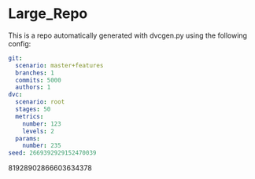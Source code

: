 
Large_Repo
===

This is a repo automatically generated with dvcgen.py using the following config:

```yaml
git:
  scenario: master+features
  branches: 1
  commits: 5000
  authors: 1
dvc:
  scenario: root
  stages: 50
  metrics:
    number: 123
    levels: 2
  params:
    number: 235
seed: 2669392929152470039
```

81928902866603634378